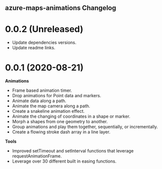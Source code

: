 ## azure-maps-animations Changelog

<a name="0.0.2"></a>
# 0.0.2 (Unreleased)

- Update dependencies versions.
- Update readme links.

<a name="0.0.1"></a>
# 0.0.1 (2020-08-21)

**Animations**

- Frame based animation timer.
- Drop animations for Point data and markers.
- Animate data along a path.
- Animate the map camera along a path.
- Create a snakeline animation effect.
- Animate the changing of coordinates in a shape or marker.
- Morph a shapes from one geometry to another.
- Group animations and play them together, sequentially, or incrementally. 
- Create a flowing stroke dash array in a line layer.

**Tools**

- Improved setTimeout and setInterval functions that leverage requestAnimationFrame.
- Leverage over 30 different built in easing functions.
